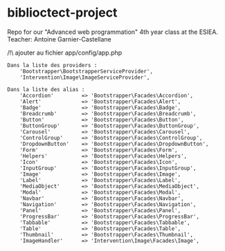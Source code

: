 biblioctect-project
===================

Repo for our "Advanced web programmation" 4th year class at the ESIEA. Teacher: Antoine Garnier-Castellane


/!\ ajouter au fichier app/config/app.php

	Dans la liste des providers : 
		'Bootstrapper\BootstrapperServiceProvider',
		'Intervention\Image\ImageServiceProvider',

	Dans la liste des alias :
		'Accordion'			=> 'Bootstrapper\Facades\Accordion',
		'Alert'				=> 'Bootstrapper\Facades\Alert',
		'Badge'				=> 'Bootstrapper\Facades\Badge',
		'Breadcrumb'		=> 'Bootstrapper\Facades\Breadcrumb',
		'Button'			=> 'Bootstrapper\Facades\Button',
		'ButtonGroup'		=> 'Bootstrapper\Facades\ButtonGroup',
		'Carousel'			=> 'Bootstrapper\Facades\Carousel',
		'ControlGroup'		=> 'Bootstrapper\Facades\ControlGroup',
		'DropdownButton'	=> 'Bootstrapper\Facades\DropdownButton',
		'Form' 				=> 'Bootstrapper\Facades\Form',
		'Helpers'			=> 'Bootstrapper\Facades\Helpers',
		'Icon'				=> 'Bootstrapper\Facades\Icon',
		'InputGroup'		=> 'Bootstrapper\Facades\InputGroup',
		'Image'				=> 'Bootstrapper\Facades\Image',
		'Label'				=> 'Bootstrapper\Facades\Label',
		'MediaObject'		=> 'Bootstrapper\Facades\MediaObject',
		'Modal'				=> 'Bootstrapper\Facades\Modal',
		'Navbar'			=> 'Bootstrapper\Facades\Navbar',
		'Navigation'		=> 'Bootstrapper\Facades\Navigation',
		'Panel'				=> 'Bootstrapper\Facades\Panel',
		'ProgressBar'		=> 'Bootstrapper\Facades\ProgressBar',
		'Tabbable'			=> 'Bootstrapper\Facades\Tabbable',
		'Table'				=> 'Bootstrapper\Facades\Table',
		'Thumbnail'			=> 'Bootstrapper\Facades\Thumbnail',
		'ImageHandler'		=> 'Intervention\Image\Facades\Image',
